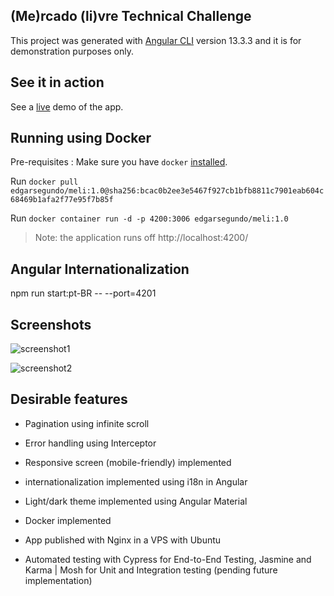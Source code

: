 ## (Me)rcado (li)vre Technical Challenge 

This project was generated with [Angular CLI](https://github.com/angular/angular-cli) version 13.3.3 and it is for demonstration purposes only.

## See it in action

See a [live](https://p2digital.com.br/) demo of the app.

## Running using Docker

Pre-requisites : Make sure you have `docker` [installed](https://docs.docker.com/desktop/windows/install/).

Run `docker pull edgarsegundo/meli:1.0@sha256:bcac0b2ee3e5467f927cb1bfb8811c7901eab604c68469b1afa2f77e95f7b85f`

Run `docker container run -d -p 4200:3006 edgarsegundo/meli:1.0`

> Note: the application runs off http://localhost:4200/

## Angular Internationalization

npm run start:pt-BR -- --port=4201

## Screenshots

![screenshot1](https://user-images.githubusercontent.com/13165550/166167933-6373a1c2-7d2e-46c0-9d73-3e337c80520d.png)

![screenshot2](https://user-images.githubusercontent.com/13165550/166167953-c597a951-ce68-407e-8b73-b62fbef13ae3.png)

## Desirable features

- Pagination using infinite scroll

- Error handling using Interceptor

- Responsive screen (mobile-friendly) implemented

- internationalization implemented using i18n in Angular

- Light/dark theme implemented using Angular Material

- Docker implemented

- App published with Nginx in a VPS with Ubuntu

- Automated testing with Cypress for End-to-End Testing, Jasmine and Karma | Mosh for Unit and Integration testing (pending future implementation)